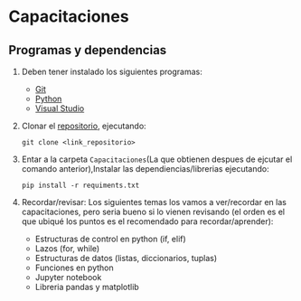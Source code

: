 # Capacitaciones
## Programas y dependencias

1. Deben tener instalado los siguientes programas:
    - [Git](https://git-scm.com/downloads)
    - [Python](https://www.python.org/downloads/)
    - [Visual Studio](https://code.visualstudio.com/)

2. Clonar el [repositorio](https://github.com/JosueDavalos/Capacitaciones), ejecutando:
    ```
    git clone <link_repositorio>
    ```

3. Entar a la carpeta ``Capacitaciones``(La que obtienen despues de ejcutar el comando anterior),Instalar las dependiencias/librerias ejecutando:
    ```
    pip install -r requiments.txt
    ```
4. Recordar/revisar:
    Los siguientes temas los vamos a ver/recordar en las capacitaciones, pero seria bueno si lo vienen revisando (el orden es el que ubiqué los puntos es el recomendado para recordar/aprender): 
    - Estructuras de control en python (if, elif)
    - Lazos (for, while)
    - Estructuras de datos (listas, diccionarios, tuplas)
    - Funciones en python
    - Jupyter notebook
    - Libreria pandas y matplotlib